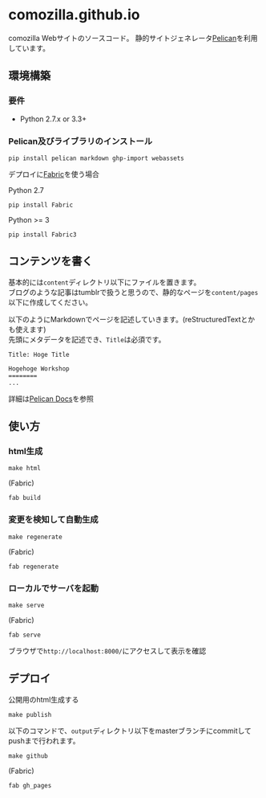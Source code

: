 # comozilla.github.io
comozilla Webサイトのソースコード。
静的サイトジェネレータ[Pelican](http://getpelican.com)を利用しています。


## 環境構築
### 要件
- Python 2.7.x or 3.3+

### Pelican及びライブラリのインストール
```
pip install pelican markdown ghp-import webassets
```

デプロイに[Fabric](http://www.fabfile.org/)を使う場合

Python 2.7
```
pip install Fabric
```
Python >= 3
```
pip install Fabric3
```


## コンテンツを書く
基本的には`content`ディレクトリ以下にファイルを置きます。  
ブログのような記事はtumblrで扱うと思うので、静的なページを`content/pages`以下に作成してください。  

以下のようにMarkdownでページを記述していきます。(reStructuredTextとかも使えます)  
先頭にメタデータを記述でき、`Title`は必須です。
```
Title: Hoge Title

Hogehoge Workshop
========
...
```

詳細は[Pelican Docs](http://docs.getpelican.com/en/3.6.3/content.html)を参照


## 使い方
### html生成
```
make html
```

(Fabric)
```
fab build
```

### 変更を検知して自動生成
```
make regenerate
```

(Fabric)
```
fab regenerate
```

### ローカルでサーバを起動
```
make serve
```

(Fabric)
```
fab serve
```

ブラウザで`http://localhost:8000/`にアクセスして表示を確認


## デプロイ
公開用のhtml生成する
```
make publish
```
以下のコマンドで、`output`ディレクトリ以下をmasterブランチにcommitしてpushまで行われます。
```
make github
```

(Fabric)
```
fab gh_pages
```